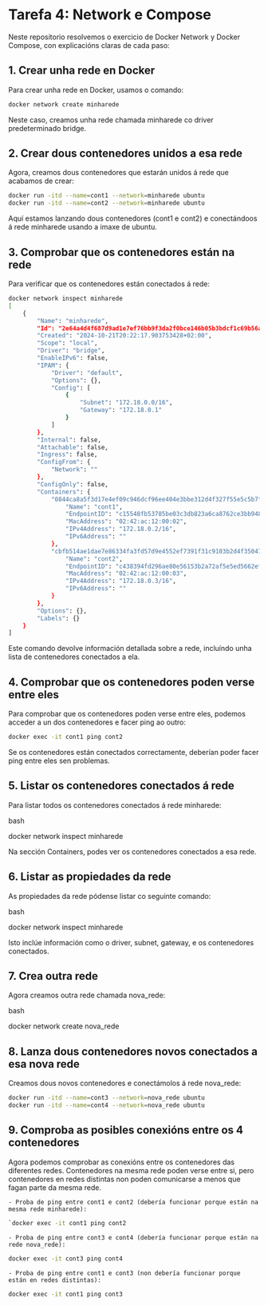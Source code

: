 # Tarefa 4: Network e Compose


Neste repositorio resolvemos o exercicio de Docker Network y Docker Compose, con explicacións claras de cada paso:


## 1. Crear unha rede en Docker

Para crear unha rede en Docker, usamos o comando:
```bash
docker network create minharede
```
Neste caso, creamos unha rede chamada minharede co driver predeterminado bridge.


## 2. Crear dous contenedores unidos a esa rede

Agora, creamos dous contenedores que estarán unidos á rede que acabamos de crear:
```bash
docker run -itd --name=cont1 --network=minharede ubuntu
docker run -itd --name=cont2 --network=minharede ubuntu
```
Aquí estamos lanzando dous contenedores (cont1 e cont2) e conectándoos á rede minharede usando a imaxe de ubuntu.


## 3. Comprobar que os contenedores están na rede

Para verificar que os contenedores están conectados á rede:
```bash
docker network inspect minharede
[
    {
        "Name": "minharede",
        "Id": "2e64a4d4f687d9ad1e7ef76bb9f3da2f0bce146b05b3bdcf1c69b56a752d5a1f",
        "Created": "2024-10-21T20:22:17.903753428+02:00",
        "Scope": "local",
        "Driver": "bridge",
        "EnableIPv6": false,
        "IPAM": {
            "Driver": "default",
            "Options": {},
            "Config": [
                {
                    "Subnet": "172.18.0.0/16",
                    "Gateway": "172.18.0.1"
                }
            ]
        },
        "Internal": false,
        "Attachable": false,
        "Ingress": false,
        "ConfigFrom": {
            "Network": ""
        },
        "ConfigOnly": false,
        "Containers": {
            "0844ca8a5f3d17e4ef09c946dcf96ee404e3bbe312d4f327f55e5c5b7f2da833": {
                "Name": "cont1",
                "EndpointID": "c15548fb53785be03c3db823a6ca8762ce3bb94836df1aaab65dfde0eb135bac",
                "MacAddress": "02:42:ac:12:00:02",
                "IPv4Address": "172.18.0.2/16",
                "IPv6Address": ""
            },
            "cbfb514ae1dae7e86334fa3fd57d9e4552ef7391f31c9103b2d4f35047ddec12": {
                "Name": "cont2",
                "EndpointID": "c438394fd296ae80e56153b2a72af5e5ed5662ef8a813b085e5ebe036aa69925",
                "MacAddress": "02:42:ac:12:00:03",
                "IPv4Address": "172.18.0.3/16",
                "IPv6Address": ""
            }
        },
        "Options": {},
        "Labels": {}
    }
]
```
Este comando devolve información detallada sobre a rede, incluíndo unha lista de contenedores conectados a ela. 


## 4. Comprobar que os contenedores poden verse entre eles

Para comprobar que os contenedores poden verse entre eles, podemos acceder a un dos contenedores e facer ping ao outro:
```bash
docker exec -it cont1 ping cont2
```
Se os contenedores están conectados correctamente, deberían poder facer ping entre eles sen problemas.


## 5. Listar os contenedores conectados á rede

Para listar todos os contenedores conectados á rede minharede:

bash

docker network inspect minharede

Na sección Containers, podes ver os contenedores conectados a esa rede.


## 6. Listar as propiedades da rede

As propiedades da rede pódense listar co seguinte comando:

bash

docker network inspect minharede

Isto inclúe información como o driver, subnet, gateway, e os contenedores conectados.


## 7. Crea outra rede

Agora creamos outra rede chamada nova_rede:

bash

docker network create nova_rede

## 8. Lanza dous contenedores novos conectados a esa nova rede

Creamos dous novos contenedores e conectámolos á rede nova_rede:
```bash
docker run -itd --name=cont3 --network=nova_rede ubuntu
docker run -itd --name=cont4 --network=nova_rede ubuntu
```

## 9. Comproba as posibles conexións entre os 4 contenedores

Agora podemos comprobar as conexións entre os contenedores das diferentes redes. Contenedores na mesma rede poden verse entre si, pero contenedores en redes distintas non poden comunicarse a menos que fagan parte da mesma rede.

    - Proba de ping entre cont1 e cont2 (debería funcionar porque están na mesma rede minharede):
```bash
`docker exec -it cont1 ping cont2
```
    - Proba de ping entre cont3 e cont4 (debería funcionar porque están na rede nova_rede):

```bash
docker exec -it cont3 ping cont4
```
    - Proba de ping entre cont1 e cont3 (non debería funcionar porque están en redes distintas):

```bash
docker exec -it cont1 ping cont3
```

